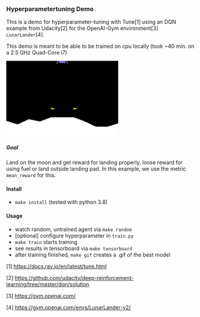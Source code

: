 ### Hyperparametertuning Demo

This is a demo for hyperparameter-tuning with Tune[1] using an DQN example from Udacity[2] for the OpenAI-Gym environment[3] `LunarLander`[4].

This demo is meant to be able to be trained on cpu locally (took ~40 min. on a 2.5 GHz Quad-Core i7)

![best model](assets/best_model.gif)

##### Goal
Land on the moon and get reward for landing properly, loose reward for using fuel or land outside landing pad. In this example, we use the metric `mean_reward` for this.

#### Install
- `make install` (tested with python 3.8)

#### Usage
- watch random, untrained agent via `make random`
- [optional] configure hyperparameter in `train.py`
- `make train` starts training
- see results in tensorboard via `make tensorboard`
- after training finished, `make gif` creates a .gif of the best model

[1] https://docs.ray.io/en/latest/tune.html

[2] https://github.com/udacity/deep-reinforcement-learning/tree/master/dqn/solution

[3] https://gym.openai.com/

[4] https://gym.openai.com/envs/LunarLander-v2/
